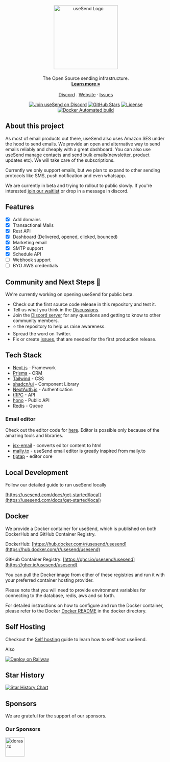 <p align="center">
  <img style="width: 200px;height: 200px; margin: auto;" src="https://usesend.com/logo-squircle.png" alt="useSend Logo">
</p>

<p align="center" style="margin-top: 20px">
  <p align="center">
  The Open Source sending infrastructure.
  <br>
    <a href="https://usesend.com"><strong>Learn more »</strong></a>
    <br />
    <br />
    <a href="https://discord.gg/BU8n8pJv8S">Discord</a>
    .
    <a href="https://usesend.com">Website</a>
    ·
    <a href="https://github.com/usesend/usesend/issues">Issues</a>
  </p>
</p>

<p align="center">
   <a href="https://discord.gg/BU8n8pJv8S"><img src="https://img.shields.io/badge/Discord-usesend-%235865F2" alt="Join useSend on Discord"></a>
   <a href="https://github.com/usesend/usesend/stargazers"><img src="https://img.shields.io/github/stars/usesend%2Fusesend" alt="GitHub Stars"></a>
   <a href="https://github.com/usesend/usesend/blob/main/LICENSE"><img src="https://img.shields.io/badge/license-AGPLv3-purple" alt="License"></a>
   <a href="https://hub.docker.com/r/usesend/usesend"><img alt="Docker Automated build" src="https://img.shields.io/docker/pulls/usesend/usesend"></a>
</p>

## About this project

As most of email products out there, useSend also uses Amazon SES under the hood to send emails. We provide an open and alternative way to send emails reliably and cheaply with a great dashboard. You can also use useSend manage contacts and send bulk emails(newsletter, product updates etc). We will take care of the subscriptions.

Currently we only support emails, but we plan to expand to other sending protocols like SMS, push notification and even whatsapp.

We are currently in beta and trying to rollout to public slowly. If you're interested [join our waitlist](https://app.youform.io/forms/caja89vr) or drop in a message in discord.

## Features

- [x] Add domains
- [x] Transactional Mails
- [x] Rest API
- [x] Dashboard (Delivered, opened, clicked, bounced)
- [x] Marketing email
- [x] SMTP support
- [x] Schedule API
- [ ] Webhook support
- [ ] BYO AWS credentials

## Community and Next Steps 🎯

We're currently working on opening useSend for public beta.

- Check out the first source code release in this repository and test it.
- Tell us what you think in the [Discussions](https://github.com/usesend/usesend/discussions).
- Join the [Discord server](https://discord.gg/BU8n8pJv8S) for any questions and getting to know to other community members.
- ⭐ the repository to help us raise awareness.
- Spread the word on Twitter.
- Fix or create [issues](https://github.com/usesend/usesend/issues), that are needed for the first production release.

## Tech Stack

- [Next.js](https://nextjs.org/) - Framework
- [Prisma](https://www.prisma.io/) - ORM
- [Tailwind](https://tailwindcss.com/) - CSS
- [shadcn/ui](https://ui.shadcn.com/) - Component Library
- [NextAuth.js](https://next-auth.js.org/) - Authentication
- [tRPC](https://trpc.io/) - API
- [hono](https://hono.dev/) - Public API
- [Redis](https://redis.io/) - Queue

### Email editor

Check out the editor code for [here](https://github.com/usesend/usesend/tree/main/packages/email-editor). Editor is possible only because of the amazing tools and libraries.

- [jsx-email](https://jsx.email/) - converts editor content to html
- [maily.to](https://maily.to/) - useSend email editor is greatly inspired from maily.to
- [tiptap](https://tiptap.dev/) - editor core

## Local Development

Follow our detailed guide to run useSend locally

[https://usesend.com/docs/get-started/local](https://usesend.com/docs/get-started/local)

## Docker

We provide a Docker container for useSend, which is published on both DockerHub and GitHub Container Registry.

DockerHub: [https://hub.docker.com/r/usesend/usesend](https://hub.docker.com/r/usesend/usesend)

GitHub Container Registry: [https://ghcr.io/usesend/usesend](https://ghcr.io/usesend/usesend)

You can pull the Docker image from either of these registries and run it with your preferred container hosting provider.

Please note that you will need to provide environment variables for connecting to the database, redis, aws and so forth.

For detailed instructions on how to configure and run the Docker container, please refer to the Docker [Docker README](./docker/README.md) in the docker directory.

## Self Hosting

Checkout the [Self hosting](https://docs.usesend.com/get-started/self-hosting) guide to learn how to self-host useSend.

Also

[![Deploy on Railway](https://railway.app/button.svg)](https://railway.app/template/QbMnwX?referralCode=oaAwvp)

## Star History

<a href="https://star-history.com/#usesend/usesend&Date">
 <picture>
   <source media="(prefers-color-scheme: dark)" srcset="https://api.star-history.com/svg?repos=usesend/usesend&type=Date&theme=dark" />
   <source media="(prefers-color-scheme: light)" srcset="https://api.star-history.com/svg?repos=usesend/usesend&type=Date" />
   <img alt="Star History Chart" src="https://api.star-history.com/svg?repos=usesend/usesend&type=Date" />
 </picture>
</a>

## Sponsors

We are grateful for the support of our sponsors.

### Our Sponsors

<a href="https://doras.to/" target="_blank">
  <img src="https://cdn.doras.to/doras/assets/05c5db48-cfba-49d7-82a1-5b4a3751aa40/49ca4647-65ed-412e-95c6-c475633d62af.png" alt="doras.to" style="width:60px;height:60px;">
</a>
